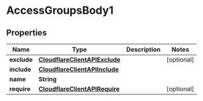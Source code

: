 # AccessGroupsBody1

## Properties
Name | Type | Description | Notes
------------ | ------------- | ------------- | -------------
**exclude** | [**CloudflareClientAPIExclude**](CloudflareClientAPIExclude.md) |  |  [optional]
**include** | [**CloudflareClientAPIInclude**](CloudflareClientAPIInclude.md) |  | 
**name** | **String** |  | 
**require** | [**CloudflareClientAPIRequire**](CloudflareClientAPIRequire.md) |  |  [optional]
